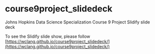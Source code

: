 # course9project_slidedeck

Johns Hopkins Data Science Specialization Course 9 Project Slidify slide deck

To see the Slidify slide show, please follow [https://wclang.github.io/course9project_slidedeck/](https://wclang.github.io/course9project_slidedeck/)
